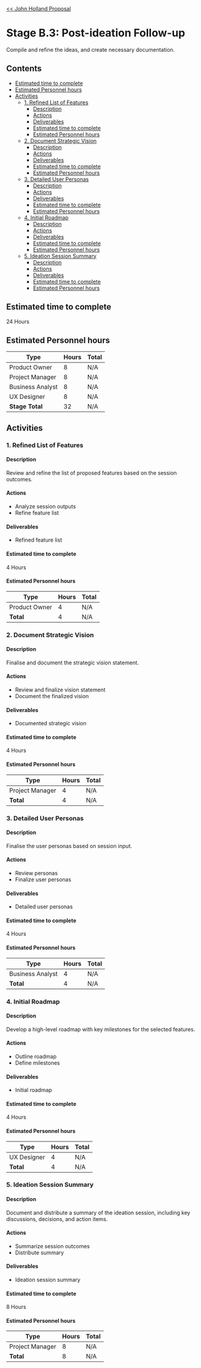 [<< John Holland Proposal](../../../proposal.md)

# Stage B.3: Post-ideation Follow-up

Compile and refine the ideas, and create necessary documentation.

## <a name='Contents'></a>Contents
<!-- vscode-markdown-toc -->
* [Estimated time to complete](#Estimatedtimetocomplete)
* [Estimated Personnel hours](#EstimatedPersonnelhours)
* [Activities](#Activities)
	* [1. Refined List of Features](#RefinedListofFeatures)
		* [Description](#Description)
		* [Actions](#Actions)
		* [Deliverables](#Deliverables)
		* [Estimated time to complete](#Estimatedtimetocomplete-1)
		* [Estimated Personnel hours](#EstimatedPersonnelhours-1)
	* [2. Document Strategic Vision](#DocumentStrategicVision)
		* [Description](#Description-1)
		* [Actions](#Actions-1)
		* [Deliverables](#Deliverables-1)
		* [Estimated time to complete](#Estimatedtimetocomplete-1)
		* [Estimated Personnel hours](#EstimatedPersonnelhours-1)
	* [3. Detailed User Personas](#DetailedUserPersonas)
		* [Description](#Description-1)
		* [Actions](#Actions-1)
		* [Deliverables](#Deliverables-1)
		* [Estimated time to complete](#Estimatedtimetocomplete-1)
		* [Estimated Personnel hours](#EstimatedPersonnelhours-1)
	* [4. Initial Roadmap](#InitialRoadmap)
		* [Description](#Description-1)
		* [Actions](#Actions-1)
		* [Deliverables](#Deliverables-1)
		* [Estimated time to complete](#Estimatedtimetocomplete-1)
		* [Estimated Personnel hours](#EstimatedPersonnelhours-1)
	* [5. Ideation Session Summary](#IdeationSessionSummary)
		* [Description](#Description-1)
		* [Actions](#Actions-1)
		* [Deliverables](#Deliverables-1)
		* [Estimated time to complete](#Estimatedtimetocomplete-1)
		* [Estimated Personnel hours](#EstimatedPersonnelhours-1)

<!-- vscode-markdown-toc-config
	numbering=false
	autoSave=false
	/vscode-markdown-toc-config -->
<!-- /vscode-markdown-toc -->

## <a name='Estimatedtimetocomplete'></a>Estimated time to complete

24 Hours

## <a name='EstimatedPersonnelhours'></a>Estimated Personnel hours

| Type             | Hours | Total    |
|------------------|-------|----------|
| Product Owner    | 8     | N/A      |
| Project Manager  | 8     | N/A      |
| Business Analyst | 8     | N/A      |
| UX Designer      | 8     | N/A      |
| **Stage Total**  | 32    | N/A      |

## <a name='Activities'></a>Activities

### <a name='RefinedListofFeatures'></a>1. Refined List of Features

#### <a name='Description'></a>Description

Review and refine the list of proposed features based on the session outcomes.

#### <a name='Actions'></a>Actions

- Analyze session outputs
- Refine feature list

#### <a name='Deliverables'></a>Deliverables

- Refined feature list

#### <a name='Estimatedtimetocomplete-1'></a>Estimated time to complete

4 Hours

#### <a name='EstimatedPersonnelhours-1'></a>Estimated Personnel hours

| Type             | Hours | Total    |
|------------------|-------|----------|
| Product Owner    | 4     | N/A      |
| **Total**        | 4     | N/A      |

### <a name='DocumentStrategicVision'></a>2. Document Strategic Vision

#### <a name='Description-1'></a>Description

Finalise and document the strategic vision statement.

#### <a name='Actions-1'></a>Actions

- Review and finalize vision statement
- Document the finalized vision

#### <a name='Deliverables-1'></a>Deliverables

- Documented strategic vision

#### <a name='Estimatedtimetocomplete-1'></a>Estimated time to complete

4 Hours

#### <a name='EstimatedPersonnelhours-1'></a>Estimated Personnel hours

| Type             | Hours | Total    |
|------------------|-------|----------|
| Project Manager  | 4     | N/A      |
| **Total**        | 4     | N/A      |

### <a name='DetailedUserPersonas'></a>3. Detailed User Personas

#### <a name='Description-1'></a>Description

Finalise the user personas based on session input.

#### <a name='Actions-1'></a>Actions

- Review personas
- Finalize user personas

#### <a name='Deliverables-1'></a>Deliverables

- Detailed user personas

#### <a name='Estimatedtimetocomplete-1'></a>Estimated time to complete

4 Hours

#### <a name='EstimatedPersonnelhours-1'></a>Estimated Personnel hours

| Type             | Hours | Total    |
|------------------|-------|----------|
| Business Analyst | 4     | N/A      |
| **Total**        | 4     | N/A      |

### <a name='InitialRoadmap'></a>4. Initial Roadmap

#### <a name='Description-1'></a>Description

Develop a high-level roadmap with key milestones for the selected features.

#### <a name='Actions-1'></a>Actions

- Outline roadmap
- Define milestones

#### <a name='Deliverables-1'></a>Deliverables

- Initial roadmap

#### <a name='Estimatedtimetocomplete-1'></a>Estimated time to complete

4 Hours

#### <a name='EstimatedPersonnelhours-1'></a>Estimated Personnel hours

| Type             | Hours | Total    |
|------------------|-------|----------|
| UX Designer      | 4     | N/A      |
| **Total**        | 4     | N/A      |

### <a name='IdeationSessionSummary'></a>5. Ideation Session Summary

#### <a name='Description-1'></a>Description

Document and distribute a summary of the ideation session, including key discussions, decisions, and action items.

#### <a name='Actions-1'></a>Actions

- Summarize session outcomes
- Distribute summary

#### <a name='Deliverables-1'></a>Deliverables

- Ideation session summary

#### <a name='Estimatedtimetocomplete-1'></a>Estimated time to complete

8 Hours

#### <a name='EstimatedPersonnelhours-1'></a>Estimated Personnel hours

| Type             | Hours | Total    |
|------------------|-------|----------|
| Project Manager  | 8     | N/A      |
| **Total**        | 8     | N/A      |
